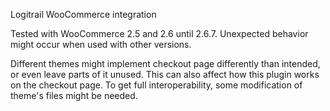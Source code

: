 Logitrail WooCommerce integration

Tested with WooCommerce 2.5 and 2.6 until 2.6.7. Unexpected behavior might
occur when used with other versions.

Different themes might implement checkout page differently than intended, or
even leave parts of it unused. This can also affect how this plugin works on
the checkout page. To get full interoperability, some modification of theme's
files might be needed.

